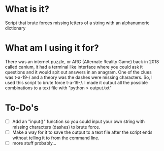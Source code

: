 # What is it?
Script that brute forces missing letters of a string with an alphanumeric dictionary

# What am I using it for?
There was an internet puzzle, or ARG (Alternate Reality Game) back in 2018 called canium, it had a terminal like interface where you could ask it questions and it would spit out answers in an anagram. One of the clues was t-a-19-/ and a theory was the dashes were missing characters. So, I used this script to brute force t-a-19-/. I made it output all the possible combinations to a text file with "python > output.txt"

# To-Do's
- [ ] Add an "input()" function so you could input your own string with missing characters (dashes) to brute force.
- [ ] Make a way for it to save the output to a text file after the script ends without telling it to from the command line.
- [ ] more stuff probably...